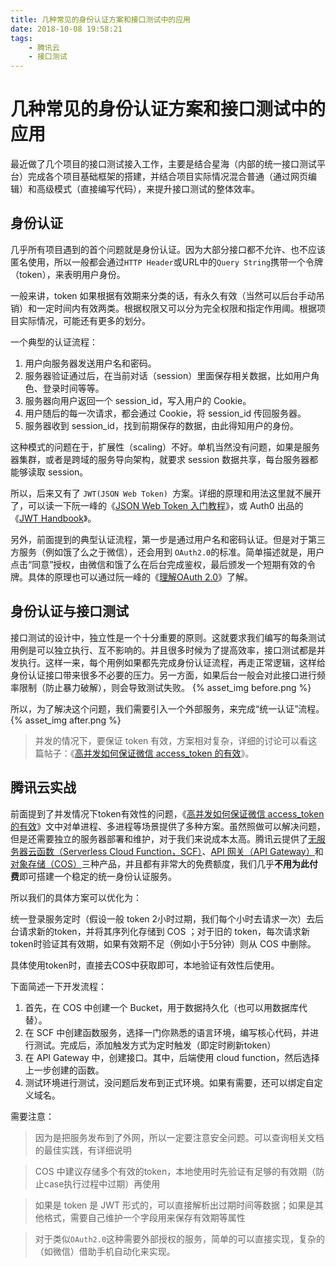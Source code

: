 ```yaml
---
title: 几种常见的身份认证方案和接口测试中的应用
date: 2018-10-08 19:58:21
tags:
    - 腾讯云
    - 接口测试
---
```




# 几种常见的身份认证方案和接口测试中的应用

最近做了几个项目的接口测试接入工作，主要是结合星海（内部的统一接口测试平台）完成各个项目基础框架的搭建，并结合项目实际情况混合普通（通过网页编辑）和高级模式（直接编写代码），来提升接口测试的整体效率。



## 身份认证

几乎所有项目遇到的首个问题就是身份认证。因为大部分接口都不允许、也不应该匿名使用，所以一般都会通过`HTTP Header`或URL中的`Query String`携带一个令牌（token），来表明用户身份。



一般来讲，token 如果根据有效期来分类的话，有永久有效（当然可以后台手动吊销）和一定时间内有效两类。根据权限又可以分为完全权限和指定作用阈。根据项目实际情况，可能还有更多的划分。



一个典型的认证流程：

1. 用户向服务器发送用户名和密码。
2. 服务器验证通过后，在当前对话（session）里面保存相关数据，比如用户角色、登录时间等等。
3. 服务器向用户返回一个 session_id，写入用户的 Cookie。
4. 用户随后的每一次请求，都会通过 Cookie，将 session_id 传回服务器。
5. 服务器收到 session_id，找到前期保存的数据，由此得知用户的身份。

这种模式的问题在于，扩展性（scaling）不好。单机当然没有问题，如果是服务器集群，或者是跨域的服务导向架构，就要求 session 数据共享，每台服务器都能够读取 session。

所以，后来又有了 `JWT(JSON Web Token) `方案。详细的原理和用法这里就不展开了，可以读一下阮一峰的《[JSON Web Token 入门教程](http://www.ruanyifeng.com/blog/2018/07/json_web_token-tutorial.html)》，或 Auth0 出品的《[JWT Handbook](https://auth0.com/resources/ebooks/jwt-handbook)》。

另外，前面提到的典型认证流程，第一步是通过用户名和密码认证。但是对于第三方服务（例如饿了么之于微信），还会用到 `OAuth2.0`的标准。简单描述就是，用户点击“同意”授权，由微信和饿了么在后台完成鉴权，最后颁发一个短期有效的令牌。具体的原理也可以通过阮一峰的《[理解OAuth 2.0](http://www.ruanyifeng.com/blog/2014/05/oauth_2_0.html)》了解。

## 身份认证与接口测试

<!-- more -->

接口测试的设计中，独立性是一个十分重要的原则。这就要求我们编写的每条测试用例是可以独立执行、互不影响的。并且很多时候为了提高效率，接口测试都是并发执行。这样一来，每个用例如果都先完成身份认证流程，再走正常逻辑，这样给身份认证接口带来很多不必要的压力。另一方面，如果后台一般会对此接口进行频率限制（防止暴力破解），则会导致测试失败。
{% asset_img before.png %}


所以，为了解决这个问题，我们需要引入一个外部服务，来完成“统一认证”流程。
{% asset_img after.png %}

> 并发的情况下，要保证 token 有效，方案相对复杂，详细的讨论可以看这篇帖子：《[高并发如何保证微信 access_token 的有效](https://www.v2ex.com/t/308349)》。



## 腾讯云实战

前面提到了并发情况下token有效性的问题，《[高并发如何保证微信 access_token 的有效](https://www.v2ex.com/t/308349)》文中对单进程、多进程等场景提供了多种方案。虽然照做可以解决问题，但是还需要独立的服务器部署和维护，对于我们来说成本太高。腾讯云提供了[无服务器云函数（Serverless Cloud Function，SCF）](https://cloud.tencent.com/document/product/583?redirect=1005&cps_key=d61d10b4df29eee56b529f879e701bb2&from=console)、[API 网关（API Gateway）](https://cloud.tencent.com/document/product/628?redirect=1005&cps_key=d61d10b4df29eee56b529f879e701bb2&from=console)和[对象存储（COS）](https://cloud.tencent.com/document/product/436/7751?redirect=1005&cps_key=d61d10b4df29eee56b529f879e701bb2&from=console)三种产品，并且都有非常大的免费额度，我们几乎**不用为此付费**即可搭建一个稳定的统一身份认证服务。



所以我们的具体方案可以优化为：

统一登录服务定时（假设一般 token 2小时过期，我们每个小时去请求一次）去后台请求新的token，并将其序列化存储到 COS ；对于旧的 token，每次请求新token时验证其有效期，如果有效期不足（例如小于5分钟）则从 COS 中删除。

具体使用token时，直接去COS中获取即可，本地验证有效性后使用。



下面简述一下开发流程：

1. 首先，在 COS 中创建一个 Bucket，用于数据持久化（也可以用数据库代替）。
2. 在 SCF 中创建函数服务，选择一门你熟悉的语言环境，编写核心代码，并进行测试。完成后，添加触发方式为定时触发（即定时刷新token）
3. 在 API Gateway 中，创建接口。其中，后端使用 cloud function，然后选择上一步创建的函数。
4. 测试环境进行测试，没问题后发布到正式环境。如果有需要，还可以绑定自定义域名。



需要注意：

> 因为是把服务发布到了外网，所以一定要注意安全问题。可以查询相关文档的最佳实践，有详细说明

> COS 中建议存储多个有效的token，本地使用时先验证有足够的有效期（防止case执行过程中过期）再使用

> 如果是 token 是 JWT 形式的，可以直接解析出过期时间等数据；如果是其他格式，需要自己维护一个字段用来保存有效期等属性

> 对于类似`OAuth2.0`这种需要外部授权的服务，简单的可以直接实现，复杂的（如微信）借助手机自动化来实现。


